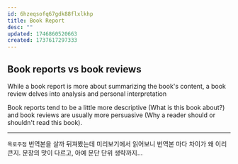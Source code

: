 ```yaml
---
id: 6hzeqsofq67gdk88flxlkhp
title: Book Report
desc: ""
updated: 1746860520663
created: 1737617297333
---
```


## Book reports vs book reviews

While a book report is more about summarizing the book's content, a book review delves into analysis and personal interpretation

Book reports tend to be a little more descriptive (What is this book about?) and book reviews are usually more persuasive (Why a reader should or shouldn't read this book).

---

`목로주점` 번역본을 살까 뒤져봤는데 미리보기에서 읽어보니 번역본 마다 차이가 왜 이리 큰지.
문장의 맛이 다르고, 아예 문단 단위 생략까지...
